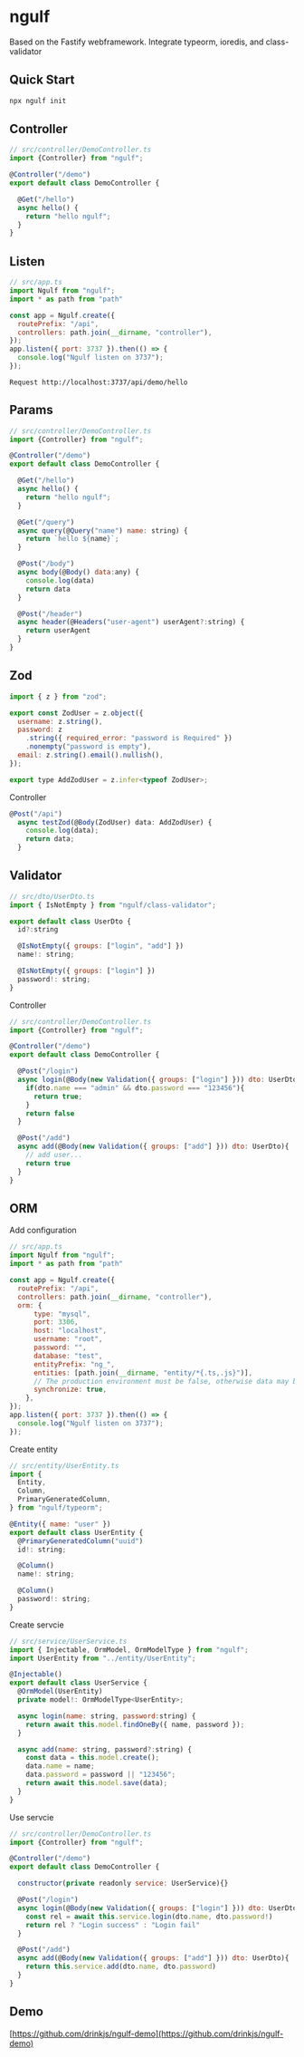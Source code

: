 # ngulf
Based on the Fastify webframework. Integrate typeorm, ioredis, and class-validator

## Quick Start

```js
npx ngulf init
```

## Controller

``` js
// src/controller/DemoController.ts
import {Controller} from "ngulf";

@Controller("/demo")
export default class DemoController {

  @Get("/hello")
  async hello() {
    return "hello ngulf";
  }
}
```
## Listen
``` js
// src/app.ts
import Ngulf from "ngulf";
import * as path from "path"

const app = Ngulf.create({
  routePrefix: "/api",
  controllers: path.join(__dirname, "controller"),
});
app.listen({ port: 3737 }).then(() => {
  console.log("Ngulf listen on 3737");
});
```
 
``` Request http://localhost:3737/api/demo/hello ```

## Params
``` js
// src/controller/DemoController.ts
import {Controller} from "ngulf";

@Controller("/demo")
export default class DemoController {

  @Get("/hello")
  async hello() {
    return "hello ngulf";
  }

  @Get("/query")
  async query(@Query("name") name: string) {
    return `hello ${name}`;
  }

  @Post("/body")
  async body(@Body() data:any) {
    console.log(data)
    return data
  }

  @Post("/header")
  async header(@Headers("user-agent") userAgent?:string) {
    return userAgent
  }
}
```

## Zod
```js
import { z } from "zod";

export const ZodUser = z.object({
  username: z.string(),
  password: z
    .string({ required_error: "password is Required" })
    .nonempty("password is empty"),
  email: z.string().email().nullish(),
});

export type AddZodUser = z.infer<typeof ZodUser>;

```
Controller
```js
@Post("/api")
  async testZod(@Body(ZodUser) data: AddZodUser) {
    console.log(data);
    return data;
  }
```

## Validator

``` js
// src/dto/UserDto.ts
import { IsNotEmpty } from "ngulf/class-validator";

export default class UserDto {
  id?:string

  @IsNotEmpty({ groups: ["login", "add"] })
  name!: string;

  @IsNotEmpty({ groups: ["login"] })
  password!: string;
}

```
Controller
``` js
// src/controller/DemoController.ts
import {Controller} from "ngulf";

@Controller("/demo")
export default class DemoController {

  @Post("/login")
  async login(@Body(new Validation({ groups: ["login"] })) dto: UserDto){
    if(dto.name === "admin" && dto.password === "123456"){
      return true;
    }
    return false
  }

  @Post("/add")
  async add(@Body(new Validation({ groups: ["add"] })) dto: UserDto){
    // add user...
    return true
  }
}
```

## ORM
Add configuration
``` js
// src/app.ts
import Ngulf from "ngulf";
import * as path from "path"

const app = Ngulf.create({
  routePrefix: "/api",
  controllers: path.join(__dirname, "controller"),
  orm: {
      type: "mysql",
      port: 3306,
      host: "localhost",
      username: "root",
      password: "",
      database: "test",
      entityPrefix: "ng_",
      entities: [path.join(__dirname, "entity/*{.ts,.js}")],
      // The production environment must be false, otherwise data may be lost
      synchronize: true, 
    },
});
app.listen({ port: 3737 }).then(() => {
  console.log("Ngulf listen on 3737");
});
```
Create entity
``` js
// src/entity/UserEntity.ts
import {
  Entity,
  Column,
  PrimaryGeneratedColumn,
} from "ngulf/typeorm";

@Entity({ name: "user" })
export default class UserEntity {
  @PrimaryGeneratedColumn("uuid")
  id!: string;

  @Column()
  name!: string;

  @Column()
  password!: string;
}
```
Create servcie
``` js
// src/service/UserService.ts
import { Injectable, OrmModel, OrmModelType } from "ngulf";
import UserEntity from "../entity/UserEntity";

@Injectable()
export default class UserService {
  @OrmModel(UserEntity)
  private model!: OrmModelType<UserEntity>;

  async login(name: string, password:string) {
    return await this.model.findOneBy({ name, password });
  }

  async add(name: string, password?:string) {
    const data = this.model.create();
    data.name = name;
    data.password = password || "123456";
    return await this.model.save(data);
  }
}
```
Use servcie

```js
// src/controller/DemoController.ts
import {Controller} from "ngulf";

@Controller("/demo")
export default class DemoController {

  constructor(private readonly service: UserService){}

  @Post("/login")
  async login(@Body(new Validation({ groups: ["login"] })) dto: UserDto){
    const rel = await this.service.login(dto.name, dto.password!)
    return rel ? "Login success" : "Login fail"
  }

  @Post("/add")
  async add(@Body(new Validation({ groups: ["add"] })) dto: UserDto){
    return this.service.add(dto.name, dto.password)
  }
}
```

## Demo

[https://github.com/drinkjs/ngulf-demo](https://github.com/drinkjs/ngulf-demo)